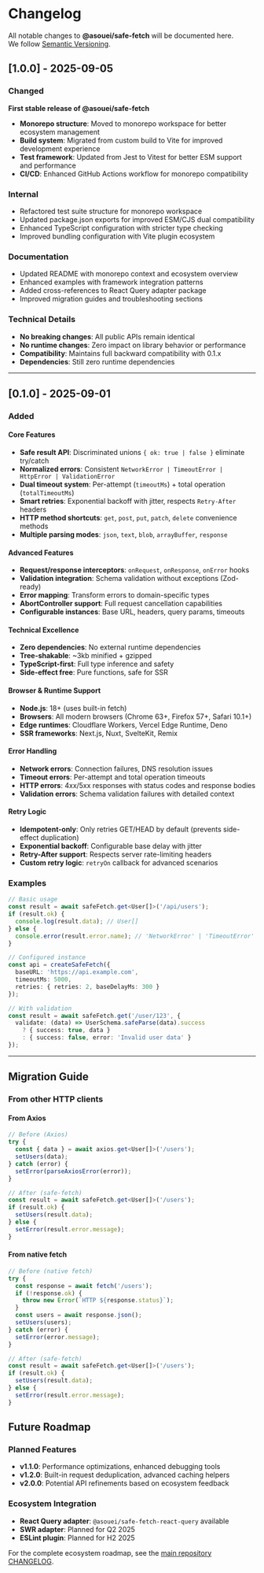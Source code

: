 # Changelog

All notable changes to **@asouei/safe-fetch** will be documented here.  
We follow [Semantic Versioning](https://semver.org/).

## [1.0.0] - 2025-09-05

### Changed
**First stable release of @asouei/safe-fetch**

- **Monorepo structure**: Moved to monorepo workspace for better ecosystem management
- **Build system**: Migrated from custom build to Vite for improved development experience
- **Test framework**: Updated from Jest to Vitest for better ESM support and performance
- **CI/CD**: Enhanced GitHub Actions workflow for monorepo compatibility

### Internal
- Refactored test suite structure for monorepo workspace
- Updated package.json exports for improved ESM/CJS dual compatibility
- Enhanced TypeScript configuration with stricter type checking
- Improved bundling configuration with Vite plugin ecosystem

### Documentation
- Updated README with monorepo context and ecosystem overview
- Enhanced examples with framework integration patterns
- Added cross-references to React Query adapter package
- Improved migration guides and troubleshooting sections

### Technical Details
- **No breaking changes**: All public APIs remain identical
- **No runtime changes**: Zero impact on library behavior or performance
- **Compatibility**: Maintains full backward compatibility with 0.1.x
- **Dependencies**: Still zero runtime dependencies

---

## [0.1.0] - 2025-09-01

### Added

#### Core Features
- **Safe result API**: Discriminated unions `{ ok: true | false }` eliminate try/catch
- **Normalized errors**: Consistent `NetworkError | TimeoutError | HttpError | ValidationError`
- **Dual timeout system**: Per-attempt (`timeoutMs`) + total operation (`totalTimeoutMs`)
- **Smart retries**: Exponential backoff with jitter, respects `Retry-After` headers
- **HTTP method shortcuts**: `get`, `post`, `put`, `patch`, `delete` convenience methods
- **Multiple parsing modes**: `json`, `text`, `blob`, `arrayBuffer`, `response`

#### Advanced Features
- **Request/response interceptors**: `onRequest`, `onResponse`, `onError` hooks
- **Validation integration**: Schema validation without exceptions (Zod-ready)
- **Error mapping**: Transform errors to domain-specific types
- **AbortController support**: Full request cancellation capabilities
- **Configurable instances**: Base URL, headers, query params, timeouts

#### Technical Excellence
- **Zero dependencies**: No external runtime dependencies
- **Tree-shakable**: ~3kb minified + gzipped
- **TypeScript-first**: Full type inference and safety
- **Side-effect free**: Pure functions, safe for SSR

#### Browser & Runtime Support
- **Node.js**: 18+ (uses built-in fetch)
- **Browsers**: All modern browsers (Chrome 63+, Firefox 57+, Safari 10.1+)
- **Edge runtimes**: Cloudflare Workers, Vercel Edge Runtime, Deno
- **SSR frameworks**: Next.js, Nuxt, SvelteKit, Remix

#### Error Handling
- **Network errors**: Connection failures, DNS resolution issues
- **Timeout errors**: Per-attempt and total operation timeouts
- **HTTP errors**: 4xx/5xx responses with status codes and response bodies
- **Validation errors**: Schema validation failures with detailed context

#### Retry Logic
- **Idempotent-only**: Only retries GET/HEAD by default (prevents side-effect duplication)
- **Exponential backoff**: Configurable base delay with jitter
- **Retry-After support**: Respects server rate-limiting headers
- **Custom retry logic**: `retryOn` callback for advanced scenarios

### Examples
```typescript
// Basic usage
const result = await safeFetch.get<User[]>('/api/users');
if (result.ok) {
  console.log(result.data); // User[]
} else {
  console.error(result.error.name); // 'NetworkError' | 'TimeoutError' | etc.
}

// Configured instance
const api = createSafeFetch({
  baseURL: 'https://api.example.com',
  timeoutMs: 5000,
  retries: { retries: 2, baseDelayMs: 300 }
});

// With validation
const result = await safeFetch.get('/user/123', {
  validate: (data) => UserSchema.safeParse(data).success 
    ? { success: true, data } 
    : { success: false, error: 'Invalid user data' }
});
```

---

## Migration Guide

### From other HTTP clients

#### From Axios
```typescript
// Before (Axios)
try {
  const { data } = await axios.get<User[]>('/users');
  setUsers(data);
} catch (error) {
  setError(parseAxiosError(error));
}

// After (safe-fetch)
const result = await safeFetch.get<User[]>('/users');
if (result.ok) {
  setUsers(result.data);
} else {
  setError(result.error.message);
}
```

#### From native fetch
```typescript
// Before (native fetch)
try {
  const response = await fetch('/users');
  if (!response.ok) {
    throw new Error(`HTTP ${response.status}`);
  }
  const users = await response.json();
  setUsers(users);
} catch (error) {
  setError(error.message);
}

// After (safe-fetch)
const result = await safeFetch.get<User[]>('/users');
if (result.ok) {
  setUsers(result.data);
} else {
  setError(result.error.message);
}
```

## Future Roadmap

### Planned Features
- **v1.1.0**: Performance optimizations, enhanced debugging tools
- **v1.2.0**: Built-in request deduplication, advanced caching helpers
- **v2.0.0**: Potential API refinements based on ecosystem feedback

### Ecosystem Integration
- **React Query adapter**: `@asouei/safe-fetch-react-query` available
- **SWR adapter**: Planned for Q2 2025
- **ESLint plugin**: Planned for H2 2025

For the complete ecosystem roadmap, see the [main repository CHANGELOG](../../CHANGELOG.md).